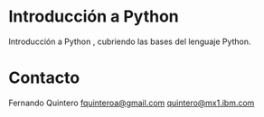 # Introducción a Python

Introducción a Python , cubriendo las bases del lenguaje Python.

# Contacto
Fernando Quintero
fquinteroa@gmail.com
quintero@mx1.ibm.com
